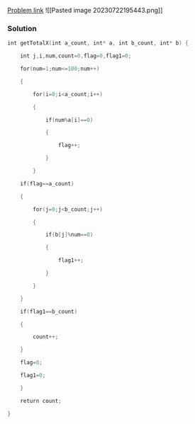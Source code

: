 [Problem link](https://www.hackerrank.com/challenges/between-two-sets/problem?isFullScreen=true&h_r=next-challenge&h_v=zen)
![[Pasted image 20230722195443.png]]
### Solution
```C
int getTotalX(int a_count, int* a, int b_count, int* b) {

    int j,i,num,count=0,flag=0,flag1=0;

    for(num=1;num<=100;num++)

    {

        for(i=0;i<a_count;i++)

        {

            if(num%a[i]==0)

            {

                flag++;

            }

        }

    if(flag==a_count)

    {

        for(j=0;j<b_count;j++)

        {

            if(b[j]%num==0)

            {

                flag1++;

            }

        }

    }

    if(flag1==b_count)

    {

        count++;

    }

    flag=0;

    flag1=0;

    }

    return count;

}
```

